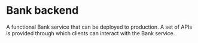# Bank backend

A functional Bank service that can be deployed to production. A set of APIs is provided through which clients can interact with the Bank service.